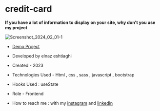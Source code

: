 # credit-card

**If you have a lot of information to display on your site, why don't you use my project**

![Screenshot_2024_02_01-1](https://github.com/elnaz-eshtiaghi/credit-card/assets/146030206/c1a46ec1-747d-4346-ab1f-87615e1bb895)
- [Demo Project]( https://elnaz-eshtiaghi.github.io/personal-web/)

- Developed by elnaz eshtiaghi

- Created - 2023

- Technologies Used - Html , css , sass , javascript , bootstrap

- Hooks Used : useState 

- Role - Frontend

- How to reach me : with my [instagram](https://www.instagram.com/elnaz_eshtiaghi) and [linkedin](https://www.linkedin.com/in/elnaz-eshtiaghi-936832290/)
